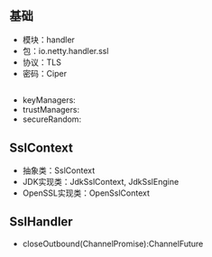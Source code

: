 
## 基础
- 模块：handler
- 包：io.netty.handler.ssl
- 协议：TLS
- 密码：Ciper

##
- keyManagers:
- trustManagers:
- secureRandom:

## SslContext
- 抽象类：SslContext
- JDK实现类：JdkSslContext, JdkSslEngine
- OpenSSL实现类：OpenSslContext

## SslHandler
- closeOutbound(ChannelPromise):ChannelFuture
